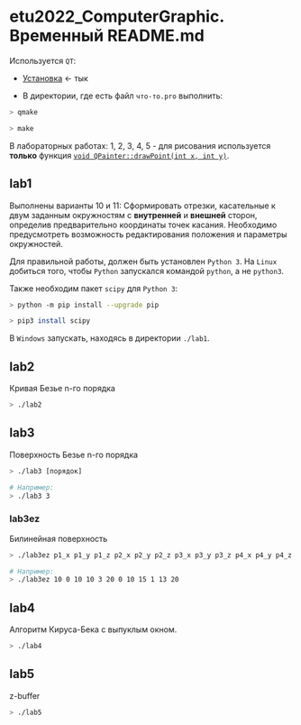 # etu2022_ComputerGraphic. Временный README.md

Используется `QT`:

- [Установка](https://github.com/The220th/SharedLib/blob/main/cpp/QT/INSTALL.md) <- тык

- В директории, где есть файл `что-то.pro` выполнить:

``` bash
> qmake

> make
```

В лабораторных работах: 1, 2, 3, 4, 5 - для рисования используется **только** функция [`void QPainter::drawPoint(int x, int y)`](https://doc.qt.io/qt-5/qpainter.html#drawPoint-2).

## lab1

Выполнены варианты 10 и 11:
Сформировать отрезки, касательные к двум заданным окружностям с **внутренней** и **внешней** сторон, определив предварительно координаты точек касания. Необходимо предусмотреть возможность редактирования положения и параметры окружностей.

Для правильной работы, должен быть установлен `Python 3`. На `Linux` добиться того, чтобы `Python` запускался командой `python`, а не `python3`.

Также необходим пакет `scipy` для `Python 3`:

``` bash
> python -m pip install --upgrade pip

> pip3 install scipy
```

В `Windows` запускать, находясь в директории `./lab1`.

## lab2

Кривая Безье n-го порядка

``` bash
> ./lab2
```

## lab3

Поверхность Безье n-го порядка

``` bash
> ./lab3 [порядок]

# Например:
> ./lab3 3
```

### lab3ez

Билинейная поверхность

``` bash
> ./lab3ez p1_x p1_y p1_z p2_x p2_y p2_z p3_x p3_y p3_z p4_x p4_y p4_z

# Например:
> ./lab3ez 10 0 10 10 3 20 0 10 15 1 13 20
```

## lab4

Алгоритм Кируса-Бека с выпуклым окном.

``` bash
> ./lab4
```

## lab5

z-buffer

``` bash
> ./lab5
```